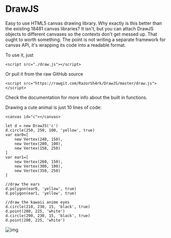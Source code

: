 # DrawJS

Easy to use HTML5 canvas drawing library.
Why exactly is this better than the existing 18481 canvas libraries?
It isn't, but you can attach DrawJS objects to different canvases so
the contexts don't get messed up. That ought to worth something.
The point is not writing a separate framework for canvas API, it's 
wrapping its code into a readable format.

To use it, just 

    <script src="./draw.js"></script>

Or pull it from the raw GitHub source

    <script src="https://rawgit.com/RazorSh4rk/DrawJS/master/draw.js"></script>

Check the documentation for more info about the built in functions.

Drawing a cute animal is just 10 lines of code:

```
<canvas id="c"></canvas>

let d = new DrawJS('c')
d.circle(250, 250, 100, 'yellow', true)
var ear0=[
    new Vertex(240, 150),
    new Vertex(200, 100),
    new Vertex(150, 250)
]
var ear1=[
    new Vertex(260, 150),
    new Vertex(300, 100),
    new Vertex(350, 250)
]

//draw the ears
d.polygon(ear0, 'yellow', true)
d.polygon(ear1, 'yellow', true)

//draw the kawaii anime eyes
d.circle(210, 230, 15, 'black', true)
d.point(200, 225, 'white')
d.circle(290, 230, 15, 'black', true)
d.point(280, 225, 'white')
```

![img](https://i.imgur.com/GpSWMKF.png)

